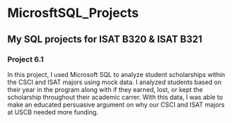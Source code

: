 # **MicrosftSQL_Projects**
## **My SQL projects for ISAT B320 & ISAT B321**

### Project 6.1
In this project, I used Microsoft SQL to analyze student scholarships within the CSCI and ISAT majors using mock data. I analyzed students based on their year in the program along with if they earned, lost, or kept the scholarship throughout their academic carrer. With this data, I was able to make an educated persuasive argument on why our CSCI and ISAT majors at USCB needed more funding. 

